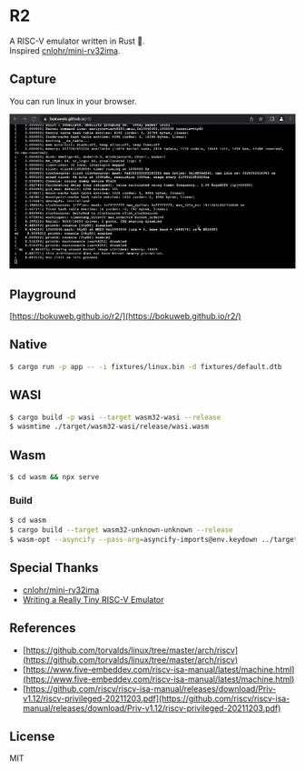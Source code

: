 # R2

A RISC-V emulator written in Rust :crab:.  
Inspired [cnlohr/mini-rv32ima](https://github.com/cnlohr/mini-rv32ima).

## Capture

You can run linux in your browser.

![capture](https://github.com/bokuweb/r2/blob/main/capture.gif?raw=true)

## Playground

[https://bokuweb.github.io/r2/](https://bokuweb.github.io/r2/)

## Native

```sh
$ cargo run -p app -- -i fixtures/linux.bin -d fixtures/default.dtb
```

## WASI

```sh
$ cargo build -p wasi --target wasm32-wasi --release
$ wasmtime ./target/wasm32-wasi/release/wasi.wasm
```

## Wasm

```sh
$ cd wasm && npx serve
```

### Build

```sh
$ cd wasm
$ cargo build --target wasm32-unknown-unknown --release
$ wasm-opt --asyncify --pass-arg=asyncify-imports@env.keydown ../target/wasm32-unknown-unknown/release/wasm.wasm -o out.wasm
```

## Special Thanks

- [cnlohr/mini-rv32ima](https://github.com/cnlohr/mini-rv32ima)
- [Writing a Really Tiny RISC-V Emulator](https://www.youtube.com/watch?v=YT5vB3UqU_E)

## References

- [https://github.com/torvalds/linux/tree/master/arch/riscv](https://github.com/torvalds/linux/tree/master/arch/riscv)
- [https://www.five-embeddev.com/riscv-isa-manual/latest/machine.html](https://www.five-embeddev.com/riscv-isa-manual/latest/machine.html)
- [https://github.com/riscv/riscv-isa-manual/releases/download/Priv-v1.12/riscv-privileged-20211203.pdf](https://github.com/riscv/riscv-isa-manual/releases/download/Priv-v1.12/riscv-privileged-20211203.pdf)

## License

MIT
